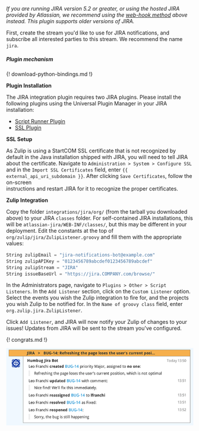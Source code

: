 _If you are running JIRA version 5.2 or greater, or using the hosted JIRA provided by Atlassian, we
recommend using
the [web-hook method](#jira) above instead. This plugin supports older versions of JIRA._

First, create the stream you'd like to use for JIRA notifications, and subscribe all interested parties to this
stream. We recommend the name `jira`.

##### Plugin mechanism

{! download-python-bindings.md !}

**Plugin Installation**

The JIRA integration plugin requires two JIRA plugins. Please install the following plugins using the
Universal Plugin Manager in your JIRA installation:

*   [Script Runner
Plugin](https://marketplace.atlassian.com/plugins/com.onresolve.jira.groovy.groovyrunner)
*   [SSL Plugin](https://marketplace.atlassian.com/plugins/com.atlassian.jira.plugin.jirasslplugin)

**SSL Setup**

As Zulip is using a StartCOM SSL certificate that is not recognized by default in the Java
installation shipped with JIRA, you will need to tell JIRA about the certificate. Navigate to
`Administration > System > Configure SSL` and in the `Import SSL Certificates` field, enter `{{
  external_api_uri_subdomain }}`. After clicking `Save Certificates`, follow the on-screen  
  instructions and restart JIRA for it to recognize the proper certificates.

**Zulip Integration**

Copy the folder `integrations/jira/org/` (from the tarball you downloaded above) to your JIRA
`classes` folder. For self-contained JIRA installations, this will be
`atlassian-jira/WEB-INF/classes/`, but this may be different in your deployment. Edit the constants
at the top of `org/zulip/jira/ZulipListener.groovy` and fill them with the appropriate values:

```Python
String zulipEmail = "jira-notifications-bot@example.com"
String zulipAPIKey = "0123456789abcdef0123456789abcdef"
String zulipStream = "JIRA"
String issueBaseUrl = "https://jira.COMPANY.com/browse/"
```

In the Administrators page, navigate to `Plugins > Other > Script Listeners`. In the `Add Listener`
section, click on the `Custom Listener` option. Select the events you wish the Zulip integration to
fire for, and the projects you wish Zulip to be notified for. In the `Name of groovy class` field,
enter `org.zulip.jira.ZulipListener`.

Click `Add Listener`, and JIRA will now notify your Zulip of changes to your issues! Updates from
JIRA will be sent to the stream you've configured.

{! congrats.md !}

![](/static/images/integrations/jira/001.png)
